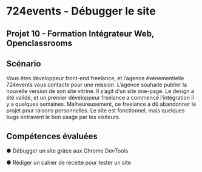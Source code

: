 
# 724events - Débugger le site   

## Projet 10 - Formation Intégrateur Web, Openclassrooms

## Scénario 

Vous êtes développeur front-end freelance, et l’agence évènementielle 724events vous contacte pour une mission.
L’agence souhaite publier la nouvelle version de son site vitrine. Il s’agit d’un site one-page. 
Le design a été validé, et un premier développeur freelance a commencé l’intégration il y a quelques semaines. 
Malheureusement, ce freelance a dû abandonner le projet pour raisons personnelles. Le site est fonctionnel, mais quelques bugs entravent le bon usage par les visiteurs.

## Compétences évaluées 

●  Débugger un site grâce aux Chrome DevTools

●  Rédiger un cahier de recette pour tester un site



